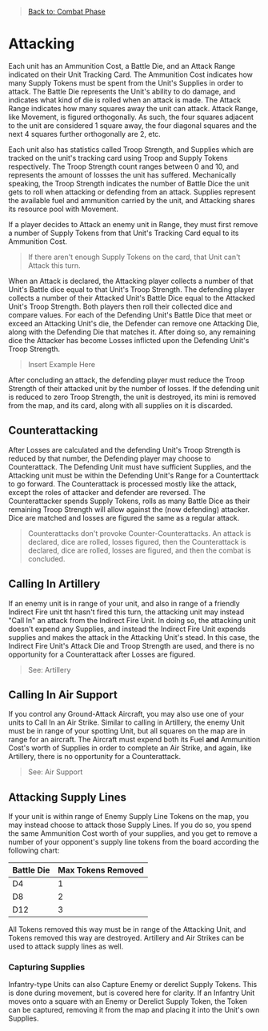 > [Back to: Combat Phase](./CombatPhase.md)

# Attacking

Each unit has an Ammunition Cost, a Battle Die, and an Attack Range indicated on their Unit Tracking Card.  The Ammunition Cost indicates how many Supply Tokens must be spent from the Unit's Supplies in order to attack.  The Battle Die represents the Unit's ability to do damage, and indicates what kind of die is rolled when an attack is made.  The Attack Range indicates how many squares away the unit can attack.  Attack Range, like Movement, is figured orthogonally.  As such, the four squares adjacent to the unit are considered 1 square away, the four diagonal squares and the next 4 squares further orthogonally are 2, etc.

Each unit also has statistics called Troop Strength, and Supplies which are tracked on the unit's tracking card using Troop and Supply Tokens respectively.  The Troop Strength count ranges between 0 and 10, and represents the amount of lossses the unit has suffered.  Mechanically speaking, the Troop Strength indicates the number of Battle Dice the unit gets to roll when attacking or defending from an attack.  Supplies represent the available fuel and ammunition carried by the unit, and Attacking shares its resource pool with Movement.

If a player decides to Attack an enemy unit in Range, they must first remove a number of Supply Tokens from that Unit's Tracking Card equal to its Ammunition Cost.  

> If there aren't enough Supply Tokens on the card, that Unit can't Attack this turn.

When an Attack is declared, the Attacking player collects a number of that Unit's Battle dice equal to that Unit's Troop Strength.  The defending player collects a number of their Attacked Unit's Battle Dice equal to the Attacked Unit's Troop Strength.  Both players then roll their collected dice and compare values.  For each of the Defending Unit's Battle Dice that meet or exceed an Attacking Unit's die, the Defender can remove one Attacking Die, along with the Defending Die that matches it.  After doing so, any remaining dice the Attacker has become Losses inflicted upon the Defending Unit's Troop Strength.  

> Insert Example Here

After concluding an attack, the defending player must reduce the Troop Strength of their attacked unit by the number of losses.  If the defending unit is reduced to zero Troop Strength, the unit is destroyed, its mini is removed from the map, and its card, along with all supplies on it is discarded.  

## Counterattacking

After Losses are calculated and the defending Unit's Troop Strength is reduced by that number,  the Defending player may choose to Counterattack.  The Defending Unit must have sufficient Supplies, and the Attacking unit must be within the Defending Unit's Range for a Counterttack to go forward.  The Counterattack is processed mostly like the attack, except the roles of attacker and defender are reversed.  The Counterattacker spends Supply Tokens, rolls as many Battle Dice as their remaining Troop Strength will allow against the (now defending) attacker.  Dice are matched and losses are figured the same as a regular attack.

> Counterattacks don't provoke Counter-Counterattacks.  An attack is declared, dice are rolled, losses figured, then the Counterattack is declared, dice are rolled, losses are figured, and then the combat is concluded.

## Calling In Artillery

If an enemy unit is in range of your unit, and also in range of a friendly Indirect Fire unit tht hasn't fired this turn, the attacking unit may instead "Call In" an attack from the Indirect Fire Unit.  In doing so, the attacking unit doesn't expend any Supplies, and instead the Indirect Fire Unit expends supplies and makes the attack in the Attacking Unit's stead.  In this case, the Indirect Fire Unit's Attack Die and Troop Strength are used, and there is no opportunity for a Counterattack after Losses are figured.

> See: Artillery

## Calling In Air Support

If you control any Ground-Attack Aircraft, you may also use one of your units to Call In an Air Strike.  Similar to calling in Artillery, the enemy Unit must be in range of your spotting Unit, but all squares on the map are in range for an aircraft.  The Aircraft must expend both its Fuel **and** Ammunition Cost's worth of Supplies in order to complete an Air Strike, and again, like Artillery, there is no opportunity for a Counterattack.

> See: Air Support

## Attacking Supply Lines

If your unit is within range of Enemy Supply Line Tokens on the map, you may instead choose to attack those Supply Lines.  If you do so, you spend the same Ammunition Cost worth of your supplies, and you get to remove a number of your opponent's supply line tokens from the board according the following chart:

| Battle Die | Max Tokens Removed |
| - | - |
| D4 | 1 |
| D8 | 2 |
| D12 | 3 |

All Tokens removed this way must be in range of the Attacking Unit, and Tokens removed this way are destroyed.  Artillery and Air Strikes can be used to attack supply lines as well.

### Capturing Supplies

Infantry-type Units can also Capture Enemy or derelict Supply Tokens.  This is done during movement, but is covered here for clarity.  If an Infantry Unit moves onto a square with an Enemy or Derelict Supply Token, the Token can be captured, removing it from the map and placing it into the Unit's own Supplies.  
